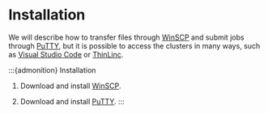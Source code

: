 # Installation

We will describe how to transfer files through [WinSCP](https://winscp.net/eng/index.php) and submit jobs through [PuTTY](https://putty.org/), but it is possible to access the clusters in many ways, such as [Visual Studio Code](https://code.visualstudio.com/docs/remote/ssh) or [ThinLinc](https://www.gbar.dtu.dk/index.php/faq/43-thinlinc).

:::{admonition} Installation 
1. Download and install [WinSCP](https://winscp.net/eng/index.php).
   
2. Download and install [PuTTY](https://www.chiark.greenend.org.uk/~sgtatham/putty/latest.html).
:::
